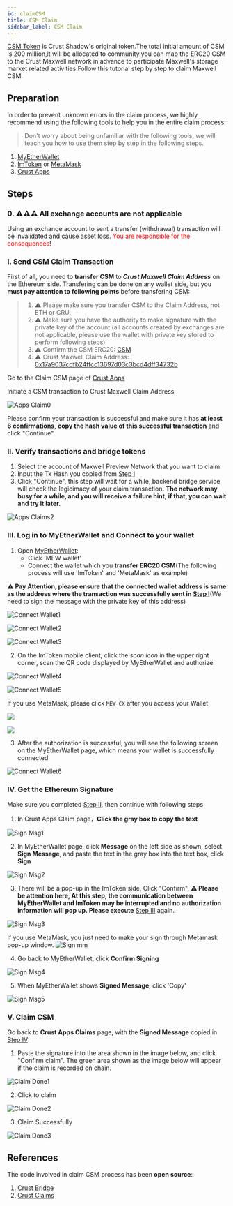 ```yaml
---
id: claimCSM
title: CSM Claim
sidebar_label: CSM Claim
---
```


[CSM Token](https://ipfs.decoo.io/ipfs/QmYVRP7puUhGvQPuThHK2mtQgj2nUAoJYkBgXYxwiaC8Dq) is Crust Shadow's original token.The total initial amount of CSM is 200 million,it will be allocated to community.you can map the ERC20 CSM to the Crust Maxwell network in advance to participate Maxwell's storage market related activities.Follow this tutorial step by step to claim Maxwell CSM. 

## Preparation

In order to prevent unknown errors in the claim process, we highly recommend using the following tools to help you in the entire claim process:

> Don't worry about being unfamiliar with the following tools, we will teach you how to use them step by step in the following steps.

1. [MyEtherWallet](https://v5.myetherwallet.com/)
2. [ImToken](https://token.im/) or [MetaMask](https://metamask.io/)
3. [Crust Apps](https://apps.crust.network/?rpc=wss%3A%2F%2Fapi-maxwell.crust.network#/explorer)

## Steps

### 0. ⚠️⚠️⚠️  All exchange accounts are not applicable

Using an exchange account to sent a transfer (withdrawal) transaction will be invalidated and cause asset loss. <font color='red'>You are responsible for the consequences</font>!

### I. Send CSM Claim Transaction

First of all, you need to **transfer CSM** to ***Crust Maxwell Claim Address*** on the Ethereum side. Transfering can be done on any wallet side, but you **must pay attention to following points** before transfering CSM:

> 1. ⚠️ Please make sure you transfer CSM to the Claim Address, not ETH or CRU.
> 2. ⚠️ Make sure you have the authority to make signature with the private key of the account (all accounts created by exchanges are not applicable, please use the wallet with private key stored to perform following steps)
> 3. ⚠️ Confirm the CSM ERC20: [CSM](https://etherscan.io/token/0x2620638eda99f9e7e902ea24a285456ee9438861)
> 4. ⚠️ Crust Maxwell Claim Address: [0x17a9037cdfb24ffcc13697d03c3bcd4dff34732b](https://etherscan.io/address/0x17a9037cdfb24ffcc13697d03c3bcd4dff34732b)

Go to the Claim CSM page of [Crust Apps](https://apps.crust.network/?rpc=wss%3A%2F%2Fapi-maxwell.crust.network#/claims/maxwellCsmClaims)

Initiate a CSM transaction to Crust Maxwell Claim Address

![Apps Claim0](assets/claimcsm/apps_claims01.jpg)

Please confirm your transaction is successful and make sure it has **at least 6 confirmations**, **copy the hash value of this successful transaction** and click "Continue".

### II. Verify transactions and bridge tokens

1. Select the account of Maxwell Preview Network that you want to claim
2. Input the Tx Hash you copied from  [Step I](#i-send-csm-claim-transaction)
3. Click "Continue", this step will wait for a while, backend bridge service will check the legicimacy of your claim transaction. **The network may busy for a while, and you will receive a failure hint, if that, you can wait and try it later.**

![Apps Claims2](assets/claimcsm/apps_claims2.png)

### III. Log in to MyEtherWallet and Connect to your wallet

1. Open [MyEtherWallet](https://v5.myetherwallet.com/access-my-wallet):
    - Click 'MEW wallet'
    - Connect the wallet which you **transfer ERC20 CSM**(The following process will use 'ImToken' and 'MetaMask' as example)

**⚠️ Pay Attention, please ensure that the connected wallet address is same as the address where the transaction was successfully sent in [Step I](#i-send-csm-claim-transaction)**(We need to sign the message with the private key of this address)

![Connect Wallet1](assets/claimcsm/connect_wallet1.jpg)

![Connect Wallet2](assets/claimcsm/connect_wallet2.jpg)

![Connect Wallet3](assets/claimcsm/connect_wallet3.png)

2. On the ImToken mobile client, click the *scan icon* in the upper right corner, scan the QR code displayed by MyEtherWallet and authorize

![Connect Wallet4](https://crust-data.oss-cn-shanghai.aliyuncs.com/wiki/general/main.jpeg)

![Connect Wallet5](https://crust-data.oss-cn-shanghai.aliyuncs.com/wiki/general/allow.jpeg)

If you use MetaMask, please click `MEW CX` after you access your Wallet

![](https://crust-data.oss-cn-shanghai.aliyuncs.com/wiki/general/connect_mm.jpeg)

![](https://crust-data.oss-cn-shanghai.aliyuncs.com/wiki/general/connected.jpg)


3. After the authorization is successful, you will see the following screen on the MyEtherWallet page, which means your wallet is successfully connected

![Connect Wallet6](assets/claimcsm/connect_wallet6.jpg)

### IV. Get the Ethereum Signature

Make sure you completed [Step II](#ii-verify-transactions-and-bridge-tokens), then continue with following steps

1. In Crust Apps Claim page，**Click the gray box to copy the text**

![Sign Msg1](assets/claimcsm/sign_msg1.jpg)

2. In MyEtherWallet page, click **Message** on the left side as shown, select **Sign Message**, and paste the text in the gray box into the text box, click **Sign**

![Sign Msg2](assets/claimcsm/sign_msg2.png)

3. There will be a pop-up in the ImToken side, Click "Confirm", **⚠️ Please be attention here, At this step, the communication between MyEtherWallet and ImToken may be interrupted and no authorization information will pop up. Please execute** [Step III](#iii-log-in-to-myetherwallet-and-connect-to-your-wallet) again.

![Sign Msg3](https://crust-data.oss-cn-shanghai.aliyuncs.com/wiki/general/confirm.jpeg)

If you use MetaMask, you just need to make your sign through Metamask pop-up window.
![Sign mm](https://crust-data.oss-cn-shanghai.aliyuncs.com/wiki/general/mm_sig.jpg)

4. Go back to MyEtherWallet, click **Confirm Signing**

![Sign Msg4](assets/claimcsm/sign_msg4.jpg)

5. When MyEtherWallet shows **Signed Message**, click 'Copy'

![Sign Msg5](assets/claimcsm/sign_msg5.jpg)

### V. Claim CSM

Go back to **Crust Apps Claims** page, with the **Signed Message** copied in [Step IV](#iv-get-the-ethereum-signature):

1. Paste the signature into the area shown in the image below, and click "Confirm claim". The green area shown as the image below will appear if the claim is recorded on chain.

![Claim Done1](assets/claimcsm/claim_done1.jpg)

2. Click to claim

![Claim Done2](assets/claimcsm/claim_done2.jpg)

3. Claim Successfully

![Claim Done3](assets/claimcsm/claim_done3.jpg)

## References

The code involved in claim CSM process has been **open source**:

1. [Crust Bridge](https://github.com/decloudf/crust-bridge/tree/main/maxwell-claim)
2. [Crust Claims](https://github.com/crustio/crust/tree/master/cstrml/claims)
